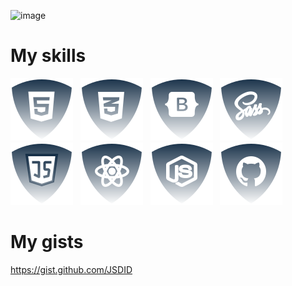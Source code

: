 ![image](https://www.leanyou.pl/wp-content/uploads/2020/08/MTM-Methods-Time-Measurement-1024x390.jpg)

# My skills

![html5](./img/html.svg) &nbsp;
![css](./img/css.svg) &nbsp;
![Botstrap](./img/bootstrap.svg) &nbsp;
![Sass](./img/sass.svg) &nbsp;
![JS](./img/js.svg) &nbsp;
![ReactJS](./img/reactjs.svg) &nbsp;
![NodeJS](./img/nodejs.svg) &nbsp;
![Github](./img/github.svg) &nbsp;

# My gists

https://gist.github.com/JSDID




